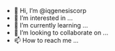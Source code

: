 - 👋 Hi, I’m @iqgenesiscorp
- 👀 I’m interested in ...
- 🌱 I’m currently learning ...
- 💞️ I’m looking to collaborate on ...
- 📫 How to reach me ...

<!---
iqgenesiscorp/iqgenesiscorp is a ✨ special ✨ repository because its `README.md` (this file) appears on your GitHub profile.
You can click the Preview link to take a look at your changes.
--->
